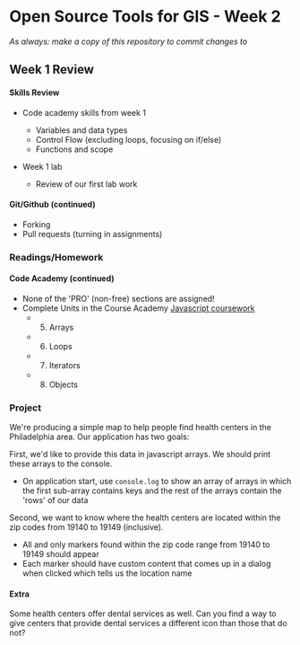# Open Source Tools for GIS - Week 2

*As always: make a copy of this repository to commit changes to*

## Week 1 Review

#### Skills Review

* Code academy skills from week 1
  - Variables and data types
  - Control Flow (excluding loops, focusing on if/else)
  - Functions and scope

* Week 1 lab
  - Review of our first lab work

#### Git/Github (continued)
- Forking
- Pull requests (turning in assignments)

### Readings/Homework

#### Code Academy (continued)

* None of the 'PRO' (non-free) sections are assigned!
* Complete Units in the Course Academy [Javascript coursework](https://www.codecademy.com/learn/javascript)
  - 5. Arrays
  - 6. Loops
  - 7. Iterators
  - 8. Objects

### Project

We're producing a simple map to help people find health centers in the
Philadelphia area. Our application has two goals:

First, we'd like to provide this data in javascript arrays. We should
print these arrays to the console.
* On application start, use `console.log` to show an array of arrays
  in which the first sub-array contains keys and the rest of the arrays
  contain the 'rows' of our data

Second, we want to know where the health centers are located within the
zip codes from 19140 to 19149 (inclusive).
* All and only markers found within the zip code range from 19140 to
  19149 should appear
* Each marker should have custom content that comes up in a dialog when
  clicked which tells us the location name

#### Extra

Some health centers offer dental services as well. Can you find a way to
give centers that provide dental services a different icon than those
that do not?

